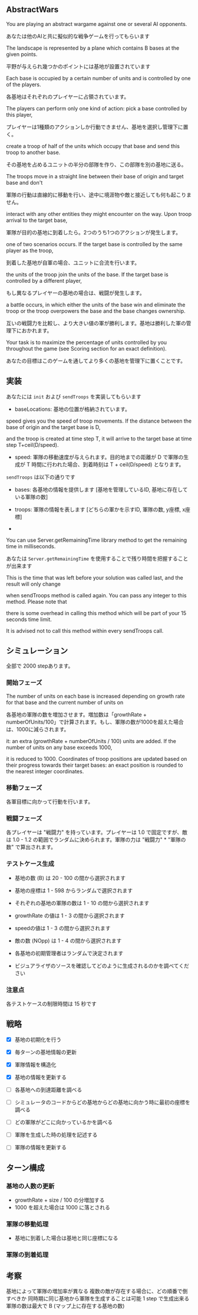 ## AbstractWars

You are playing an abstract wargame against one or several AI opponents.

あなたは他のAIと共に擬似的な戦争ゲームを行ってもらいます

The landscape is represented by a plane which contains B bases at the given points.

平野が与えられ幾つかのポイントには基地が設置されています

Each base is occupied by a certain number of units and is controlled by one of the players.

各基地はそれぞれのプレイヤーに占領されています。

The players can perform only one kind of action: pick a base controlled by this player,

プレイヤーは1種類のアクションしか行動できません、基地を選択し管理下に置く。

create a troop of half of the units which occupy that base and send this troop to another base.

その基地を占めるユニットの半分の部隊を作り、この部隊を別の基地に送る。

The troops move in a straight line between their base of origin and target base and don't

軍隊の行動は直線的に移動を行い、途中に境涯物や敵と接近しても何も起こりません。

interact with any other entities they might encounter on the way. Upon troop arrival to the target base,

軍隊が目的の基地に到着したら。2つのうち1つのアクションが発生します。

one of two scenarios occurs. If the target base is controlled by the same player as the troop,

到着した基地が自軍の場合、ユニットに合流を行います。

the units of the troop join the units of the base. If the target base is controlled by a different player,

もし異なるプレイヤーの基地の場合は、戦闘が発生します。

a battle occurs, in which either the units of the base win and eliminate the troop or the troop overpowers the base and the base changes ownership.

互いの戦闘力を比較し、より大きい値の軍が勝利します。基地は勝利した軍の管理下におかれます。

Your task is to maximize the percentage of units controlled by you throughout the game (see Scoring section for an exact definition).

あなたの目標はこのゲームを通してより多くの基地を管理下に置くことです。



## 実装

あなたには `init` および `sendTroops` を実装してもらいます

* baseLocations: 基地の位置が格納されています。

speed gives you the speed of troop movements. If the distance between the base of origin and the target base is D,

and the troop is created at time step T, it will arrive to the target base at time step T+ceil(D/speed).

* speed:  軍隊の移動速度が与えられます。目的地までの距離が D で軍隊の生成が T 時間に行われた場合、到着時刻は T + ceil(D/speed) となります。

`sendTroops` は以下の通りです　

* bases: 各基地の情報を提供します [基地を管理しているID, 基地に存在している軍隊の数]

* troops: 軍隊の情報を表します [どちらの軍かを示すID, 軍隊の数, y座標, x座標]

*

You can use Server.getRemainingTime library method to get the remaining time in milliseconds.

あなたは `Server.getRemainingTime` を使用することで残り時間を把握することが出来ます

This is the time that was left before your solution was called last, and the result will only change



when sendTroops method is called again. You can pass any integer to this method. Please note that

there is some overhead in calling this method which will be part of your 15 seconds time limit.

It is advised not to call this method within every sendTroops call.


## シミュレーション

全部で 2000 stepあります。

### 開始フェーズ

The number of units on each base is increased depending on growth rate for that base and the current number of units on

各基地の軍隊の数を増加させます。増加数は「growthRate + numberOfUnits/100」で計算されます。もし、軍隊の数が1000を超えた場合は、1000に減らされます。

it: an extra (growthRate + numberOfUnits / 100) units are added. If the number of units on any base exceeds 1000,

it is reduced to 1000. Coordinates of troop positions are updated based on their progress towards their target bases: an exact position is rounded to the nearest integer coordinates.


### 移動フェーズ

各軍目標に向かって行動を行います。

### 戦闘フェーズ

各プレイヤーは "戦闘力" を持っています。プレイヤーは 1.0 で固定ですが、敵は 1.0 - 1.2 の範囲でランダムに決められます。軍隊の力は "戦闘力" * "軍隊の数" で算出されます。



### テストケース生成

* 基地の数 (B) は 20 - 100 の間から選択されます

* 基地の座標は 1 - 598 からランダムで選択されます

* それぞれの基地の軍隊の数は 1 - 10 の間から選択されます

* growthRate の値は 1 - 3 の間から選択されます

* speedの値は 1 - 3 の間から選択されます

* 敵の数 (NOpp) は 1 - 4 の間から選択されます

* 各基地の初期管理者はランダムで決定されます

* ビジュアライザのソースを確認してどのように生成されるのかを調べてください


### 注意点

各テストケースの制限時間は 15 秒です


## 戦略

- [x] 基地の初期化を行う
- [x] 毎ターンの基地情報の更新
- [x] 軍隊情報を構造化
- [x] 基地の情報を更新する
- [ ] 各基地への到達距離を調べる
- [ ] シミュレータのコードからどの基地からどの基地に向かう時に最初の座標を調べる
- [ ] どの軍隊がどこに向かっているかを調べる
- [ ] 軍隊を生成した時の処理を記述する
- [ ] 軍隊の情報を更新する


## ターン構成

### 基地の人数の更新

* growthRate + size / 100 の分増加する
* 1000 を超えた場合は 1000 に落とされる

### 軍隊の移動処理

* 基地に到着した場合は基地と同じ座標になる


### 軍隊の到着処理



## 考察

基地によって軍隊の増加率が異なる
複数の敵が存在する場合に、どの順番で倒すべきか
同時期に同じ基地から軍隊を生成することは可能
1 step で生成出来る軍隊の数は最大で B (マップ上に存在する基地の数)
